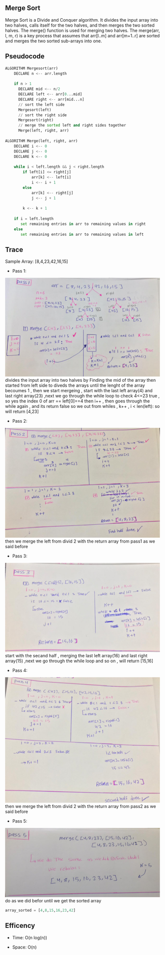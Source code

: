 ## Merge Sort
Merge Sort is a Divide and Conquer algorithm. It divides the input array into two halves, calls itself for the two halves, and then merges the two sorted halves. The merge() function is used for merging two halves. The merge(arr, l, m, r) is a key process that assumes that arr[l..m] and arr[m+1..r] are sorted and merges the two sorted sub-arrays into one.

## Pseudocode

```py
ALGORITHM Mergesort(arr)
    DECLARE n <-- arr.length

    if n > 1
      DECLARE mid <-- n/2
      DECLARE left <-- arr[0...mid]
      DECLARE right <-- arr[mid...n]
      // sort the left side
      Mergesort(left)
      // sort the right side
      Mergesort(right)
      // merge the sorted left and right sides together
      Merge(left, right, arr)

ALGORITHM Merge(left, right, arr)
    DECLARE i <-- 0
    DECLARE j <-- 0
    DECLARE k <-- 0

    while i < left.length && j < right.length
        if left[i] <= right[j]
            arr[k] <-- left[i]
            i <-- i + 1
        else
            arr[k] <-- right[j]
            j <-- j + 1

        k <-- k + 1

    if i = left.length
       set remaining entries in arr to remaining values in right
    else
       set remaining entries in arr to remaining values in left

```      

## Trace
Sample Array: [8,4,23,42,16,15]

- Pass 1:

![pass1](pass1.jpeg)
 divides the input array into two halves by Finding the mid of the array then started from left side to diveds the arrays until the lenght of the  array becoumes 1 , then we start mergeing , start with the last left array(4) and last right array(23) ,next we go through the while loop to check 4<=23 true , so yes the index 0 of arr == left[0]==4
 then i++ , then goes through the while again , and its return false so we out from whiles , k++ , i < len(left):
 so will return [4,23] 

- Pass 2:

![pass2](pass2.jpeg)
then we merge the left from divid 2 with the return array from pass1 as we said before

- Pass 3:

![pass3](pass3.jpeg)
start with the secand half , merging the last left array(16) and last right array(15) ,next we go through the while loop and so on , will return [15,16]
 
- Pass 4:

![pass4](pass4.jpeg)
then we merge the left from divid 2 with the return array from pass2 as we said before 

- Pass 5:

![pass5](pass5.jpeg)
do as we did befor until we get the sorted array

```py
array_sorted = [4,8,15,16,23,42]
```

## Efficency
- Time: O(n log(n))


- Space: O(n)


